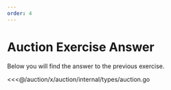 ```yaml
---
order: 4
---
```


# Auction Exercise Answer

Below you will find the answer to the previous exercise.

<<<@/auction/x/auction/internal/types/auction.go
